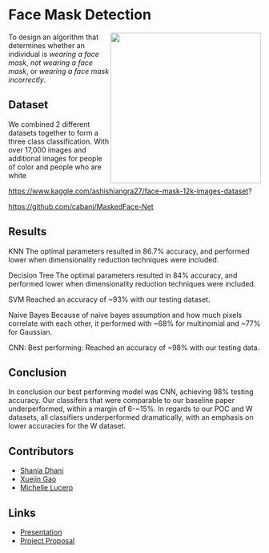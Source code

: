 # Face Mask Detection             
<img align="right" src="https://github.com/sdhani/face-mask-detection/blob/master/assets/Face_Masks.jpg" width=300 height=auto>

To design an algorithm that determines whether an individual is *wearing a face mask*, *not wearing a face mask*, or *wearing a face mask incorrectly*.

<Related Works>


## Dataset
We combined 2 different datasets together to form a three class classification. With over 17,000 images and additional images for people of color and people who are white

https://www.kaggle.com/ashishjangra27/face-mask-12k-images-dataset?

https://github.com/cabani/MaskedFace-Net



## Results
KNN
The optimal parameters resulted in 86.7% accuracy, and performed lower when dimensionality reduction techniques were included.

Decision Tree
The optimal parameters resulted in 84% accuracy, and performed lower when dimensionality reduction techniques were included.

SVM
Reached an accuracy of ~93% with our testing dataset.

Naive Bayes
Because of naive bayes assumption and how much pixels correlate with each other, it performed with ~68% for multinomial and ~77% for Gaussian.

CNN: 
Best performing: Reached an accuracy of ~98% with our testing data. 


## Conclusion
In conclusion our best performing model was CNN, achieving 98% testing accuracy. Our classifers that were comparable to our baseline paper underperformed, within a margin of 6-~15%. In regards to our POC and W datasets, all classifiers underperformed dramatically, with an emphasis on lower accuracies for the W dataset. 


## Contributors
- [Shania Dhani](https://github.com/sdhani)
- [Xuejin Gao](https://github.com/xuejingao)
- [Michelle Lucero](https://github.com/MichelleLucero)

## Links
- [Presentation](https://github.com/sdhani/face-mask-detection/blob/master/research/proposal_presentation.pdf)
- [Project Proposal](https://github.com/sdhani/face-mask-detection/blob/master/research/proposal_condensed.pdf)
